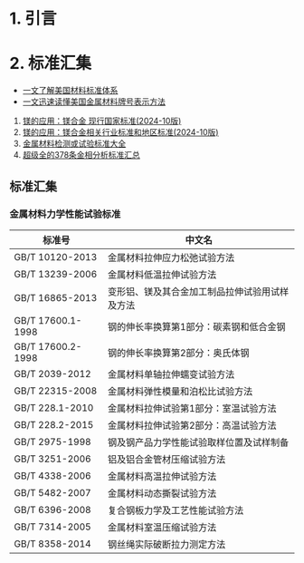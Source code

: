 # 1. 引言 


# 2. 标准汇集 
- [一文了解美国材料标准体系](https://mp.weixin.qq.com/s/40ZoBvtpJFt9JTA_i1jkvw)
- [一文迅速读懂美国金属材料牌号表示方法](https://mp.weixin.qq.com/s/U0HD9bBhraQsEIwTpCUHew)
1. [镁的应用：镁合金 现行国家标准(2024-10版)](https://mp.weixin.qq.com/s/jAxIn3EYzASLg9OwwfdqzA)
2. [镁的应用：镁合金相关行业标准和地区标准(2024-10版)](https://mp.weixin.qq.com/s/kBxXbbNJaVhtwIG31IK8mA)
3. [金属材料检测或试验标准大全](https://mp.weixin.qq.com/s/rQznG3_AaS0Uan165nTcTg)
4. [超级全的378条金相分析标准汇总](https://mp.weixin.qq.com/s/SYmt1uc21it0y4w3I-6Q2Q)


## 标准汇集 



### 金属材料力学性能试验标准

| 标准号               | 中文名                     |
| ----------------- | ----------------------- |
| GB/T 10120-2013   | 金属材料拉伸应力松弛试验方法          |
| GB/T 13239-2006   | 金属材料低温拉伸试验方法            |
| GB/T 16865-2013   | 变形铝、镁及其合金加工制品拉伸试验用试样及方法 |
| GB/T 17600.1-1998 | 钢的伸长率换算第1部分：碳素钢和低合金钢    |
| GB/T 17600.2-1998 | 钢的伸长率换算第2部分：奥氏体钢        |
| GB/T 2039-2012    | 金属材料单轴拉伸蠕变试验方法          |
| GB/T 22315-2008   | 金属材料弹性模量和泊松比试验方法        |
| GB/T 228.1-2010   | 金属材料拉伸试验第1部分：室温试验方法     |
| GB/T 228.2-2015   | 金属材料拉伸试验第2部分：高温试验方法     |
| GB/T 2975-1998    | 钢及钢产品力学性能试验取样位置及试样制备    |
| GB/T 3251-2006    | 铝及铝合金管材压缩试验方法           |
| GB/T 4338-2006    | 金属材料高温拉伸试验方法            |
| GB/T 5482-2007    | 金属材料动态撕裂试验方法            |
| GB/T 6396-2008    | 复合钢板力学及工艺性能试验方法         |
| GB/T 7314-2005    | 金属材料室温压缩试验方法            |
| GB/T 8358-2014    | 钢丝绳实际破断拉力测定方法           |
